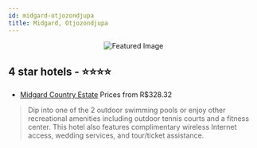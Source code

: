 ```yaml
---
id: midgard-otjozondjupa
title: Midgard, Otjozondjupa
---
```


<center><img src="https://i.travelapi.com/hotels/6000000/5800000/5790600/5790505/18ef626b_z.jpg" alt="Featured Image" /></center>


##  4 star hotels - ⭐️⭐️⭐️⭐️

-    [Midgard Country Estate](https://us.hurb.com/hotels/midgard/midgard-country-estate-JNP-JP750548?cmp=18055) Prices from R$328.32
   > Dip into one of the 2 outdoor swimming pools or enjoy other recreational amenities including outdoor tennis courts and a fitness center. This hotel also features complimentary wireless Internet access, wedding services, and tour/ticket assistance.

